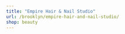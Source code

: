 ```yaml
---
title: "Empire Hair & Nail Studio"
url: /brooklyn/empire-hair-and-nail-studio/
shop: beauty
---
```

